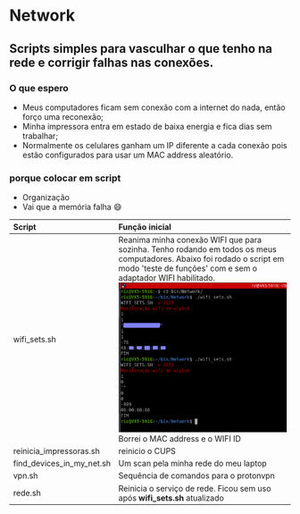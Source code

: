 # Network

## Scripts simples para vasculhar o que tenho na rede e corrigir falhas nas conexões.

### O que espero

- Meus computadores ficam sem conexão com a internet do nada, então forço uma reconexão;
- Minha impressora entra em estado de baixa energia e fica dias sem trabalhar;
- Normalmente os celulares ganham um IP diferente a cada conexão pois estão configurados para usar um MAC address aleatório.

### porque colocar em script

- Organização
- Vai que a memória falha :smile:

|Script|Função inicial|
|:-|:-|
|wifi_sets.sh|Reanima minha conexão WIFI que para sozinha. Tenho rodando em todos os meus computadores. Abaixo foi rodado o script em modo 'teste de funções' com e sem o adaptador WIFI habilitado. ![Test Option](https://github.com/freric-51/scripts/blob/main/Network/wifi_sets.png) Borrei o MAC address e o WIFI ID |
|reinicia_impressoras.sh|reinicio o CUPS|
|find_devices_in_my_net.sh|Um scan pela minha rede do meu laptop|
|vpn.sh|Sequência de comandos para o protonvpn|
|rede.sh|Reinicia o serviço de rede. Ficou sem uso após **wifi_sets.sh** atualizado|

